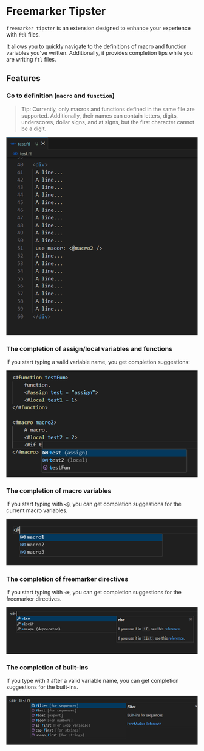 # Freemarker Tipster

`freemarker tipster` is an extension designed to enhance your experience with `ftl` files.

It allows you to quickly navigate to the definitions of macro and function variables you've written. Additionally, it provides completion tips while you are writing `ftl` files.

## Features

### Go to definition (`macro` and `function`)

> Tip: Currently, only macros and functions defined in the same file are supported. Additionally, their names can contain letters, digits, underscores, dollar signs, and at signs, but the first character cannot be a digit.

![go to definition](assets/images/goToDefinition.gif)

### The completion of assign/local variables and functions

If you start typing a valid variable name, you get completion suggestions:

![variables completions](assets/images/variablesCompletion.png)

### The completion of macro variables

If you start typing with `<@`, you can get completion suggestions for the current macro variables.

![macro completion](assets/images/macroCompletion.png)

### The completion of freemarker directives

If you start typing with `<#`, you can get completion suggestions for the freemarker directives.

![directives completion](assets/images/directivesCompletion.png)

### The completion of built-ins

If you type with `?` after a valid variable name, you can get completion suggestions for the built-ins.

![built-ins completion](assets/images//builtInsCompletion.png)
